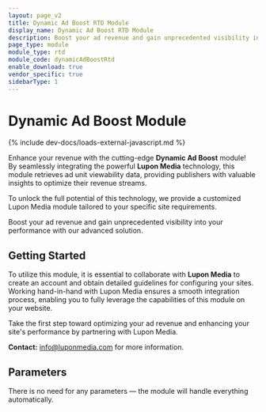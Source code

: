 ```yaml
---
layout: page_v2
title: Dynamic Ad Boost RTD Module
display_name: Dynamic Ad Boost RTD Module
description: Boost your ad revenue and gain unprecedented visibility into your performance with our powerful, site-tailored Dynamic Ad Boost solution powered by Lupon Media.
page_type: module
module_type: rtd
module_code: dynamicAdBoostRtd
enable_download: true
vendor_specific: true
sidebarType: 1
---
```


# Dynamic Ad Boost Module

{% include dev-docs/loads-external-javascript.md %}

Enhance your revenue with the cutting-edge **Dynamic Ad Boost** module!  
By seamlessly integrating the powerful **Lupon Media** technology, this module retrieves ad unit viewability data, providing publishers with valuable insights to optimize their revenue streams.

To unlock the full potential of this technology, we provide a customized Lupon Media module tailored to your specific site requirements.

Boost your ad revenue and gain unprecedented visibility into your performance with our advanced solution.

## Getting Started

To utilize this module, it is essential to collaborate with **Lupon Media** to create an account and obtain detailed guidelines for configuring your sites.  
Working hand-in-hand with Lupon Media ensures a smooth integration process, enabling you to fully leverage the capabilities of this module on your website.

Take the first step toward optimizing your ad revenue and enhancing your site's performance by partnering with Lupon Media.

**Contact:** [info@luponmedia.com](mailto:info@luponmedia.com) for more information.

## Parameters

There is no need for any parameters — the module will handle everything automatically.
